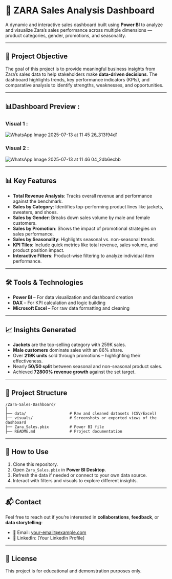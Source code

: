 # 🧥 ZARA Sales Analysis Dashboard

A dynamic and interactive sales dashboard built using **Power BI** to analyze and visualize Zara’s sales performance across multiple dimensions — product categories, gender, promotions, and seasonality.


---

## 📌 Project Objective

The goal of this project is to provide meaningful business insights from Zara’s sales data to help stakeholders make **data-driven decisions**. The dashboard highlights trends, key performance indicators (KPIs), and comparative analysis to identify strengths, weaknesses, and opportunities.

---
## 📊Dashboard Preview :
### Visual 1 :
![WhatsApp Image 2025-07-13 at 11 45 26_313f94d1](https://github.com/user-attachments/assets/48a2e5c6-0b3d-4484-8105-edcfdb029be7)
### Visual 2 :
![WhatsApp Image 2025-07-13 at 11 46 04_2db6ecbb](https://github.com/user-attachments/assets/52eaa478-a3a6-4b33-901d-0d0db5c355ba)



---

## 📊 Key Features

- **Total Revenue Analysis**: Tracks overall revenue and performance against the benchmark.
- **Sales by Category**: Identifies top-performing product lines like jackets, sweaters, and shoes.
- **Sales by Gender**: Breaks down sales volume by male and female customers.
- **Sales by Promotion**: Shows the impact of promotional strategies on sales performance.
- **Sales by Seasonality**: Highlights seasonal vs. non-seasonal trends.
- **KPI Tiles**: Include quick metrics like total revenue, sales volume, and product position impact.
- **Interactive Filters**: Product-wise filtering to analyze individual item performance.

---

## 🛠️ Tools & Technologies

- **Power BI** – For data visualization and dashboard creation  
- **DAX** – For KPI calculation and logic building  
- **Microsoft Excel** – For raw data formatting and cleaning  

---

## 📈 Insights Generated

- **Jackets** are the top-selling category with 259K sales.
- **Male customers** dominate sales with an 86% share.
- Over **219K units** sold through promotions – highlighting their effectiveness.
- Nearly **50/50 split** between seasonal and non-seasonal product sales.
- Achieved **72800% revenue growth** against the set target.

---

## 📂 Project Structure

```
/Zara-Sales-Dashboard/
│
├── data/                   # Raw and cleaned datasets (CSV/Excel)
├── visuals/                # Screenshots or exported views of the dashboard
├── Zara_Sales.pbix         # Power BI file
├── README.md               # Project documentation
```

---

## 🚀 How to Use

1. Clone this repository.
2. Open `Zara_Sales.pbix` in **Power BI Desktop**.
3. Refresh the data if needed or connect to your own data source.
4. Interact with filters and visuals to explore different insights.

---

## 📬 Contact

Feel free to reach out if you’re interested in **collaborations**, **feedback**, or **data storytelling**:
- 📧 Email: your-email@example.com
- 💼 LinkedIn: [Your LinkedIn Profile]

---

## 📌 License

This project is for educational and demonstration purposes only.
